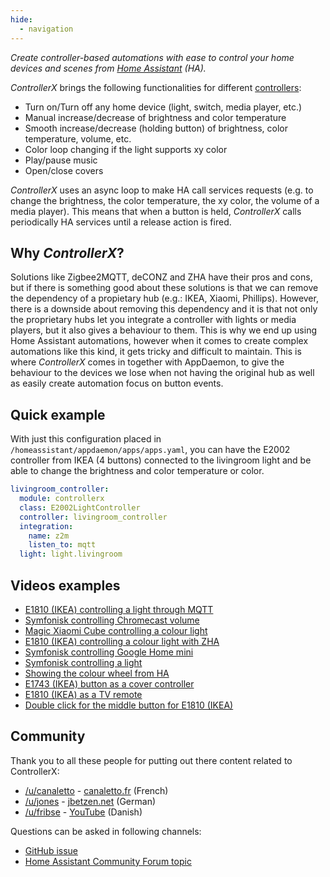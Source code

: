```yaml
---
hide:
  - navigation
---
```


_Create controller-based automations with ease to control your home devices and scenes from [Home Assistant](https://www.home-assistant.io/) (HA)._

_ControllerX_ brings the following functionalities for different [controllers](controllers):

- Turn on/Turn off any home device (light, switch, media player, etc.)
- Manual increase/decrease of brightness and color temperature
- Smooth increase/decrease (holding button) of brightness, color temperature, volume, etc.
- Color loop changing if the light supports xy color
- Play/pause music
- Open/close covers

_ControllerX_ uses an async loop to make HA call services requests (e.g. to change the brightness, the color temperature, the xy color, the volume of a media player). This means that when a button is held, _ControllerX_ calls periodically HA services until a release action is fired.

## Why _ControllerX_?

Solutions like Zigbee2MQTT, deCONZ and ZHA have their pros and cons, but if there is something good about these solutions is that we can remove the dependency of a propietary hub (e.g.: IKEA, Xiaomi, Phillips). However, there is a downside about removing this dependency and it is that not only the proprietary hubs let you integrate a controller with lights or media players, but it also gives a behaviour to them. This is why we end up using Home Assistant automations, however when it comes to create complex automations like this kind, it gets tricky and difficult to maintain. This is where _ControllerX_ comes in together with AppDaemon, to give the behaviour to the devices we lose when not having the original hub as well as easily create automation focus on button events.

## Quick example

With just this configuration placed in `/homeassistant/appdaemon/apps/apps.yaml`, you can have the E2002 controller from IKEA (4 buttons) connected to the livingroom light and be able to change the brightness and color temperature or color.

```yaml
livingroom_controller:
  module: controllerx
  class: E2002LightController
  controller: livingroom_controller
  integration:
    name: z2m
    listen_to: mqtt
  light: light.livingroom
```

## Videos examples

- [E1810 (IKEA) controlling a light through MQTT](https://twitter.com/xaviml93/status/1292235973510733826)
- [Symfonisk controlling Chromecast volume](https://twitter.com/xaviml93/status/1278000379444240390)
- [Magic Xiaomi Cube controlling a colour light](https://twitter.com/xaviml93/status/1231542785486049280)
- [E1810 (IKEA) controlling a colour light with ZHA](https://twitter.com/xaviml93/status/1227573383489085440)
- [Symfonisk controlling Google Home mini](https://twitter.com/xaviml93/status/1216124464901115905)
- [Symfonisk controlling a light](https://twitter.com/xaviml93/status/1216297058581258240)
- [Showing the colour wheel from HA](https://twitter.com/xaviml93/status/1213978663294787595)
- [E1743 (IKEA) button as a cover controller](https://twitter.com/xaviml93/status/1279875564736741376)
- [E1810 (IKEA) as a TV remote](https://twitter.com/xaviml93/status/1279874124026970115)
- [Double click for the middle button for E1810 (IKEA)](https://twitter.com/xaviml93/status/1313238350913040384)

## Community

Thank you to all these people for putting out there content related to ControllerX:

- [/u/canaletto](https://community.home-assistant.io/u/canaletto/summary) - [canaletto.fr](https://canaletto.fr/post/home-assistant-rc-and-lights) (French)
- [/u/jones](https://community.home-assistant.io/u/jones/summary) - [jbetzen.net](https://jbetzen.net/posts/controllerx/) (German)
- [/u/fribse](https://community.home-assistant.io/u/fribse/summary) - [YouTube](https://youtu.be/ZVsibNcc_tw) (Danish)

Questions can be asked in following channels:

- [GitHub issue](https://github.com/xaviml/controllerx/issues/new?assignees=xaviml&labels=question&template=question.md&title=%5BQUESTION%5D)
- [Home Assistant Community Forum topic](https://community.home-assistant.io/t/controllerx-bring-full-functionality-to-light-and-media-player-controllers/148855)
